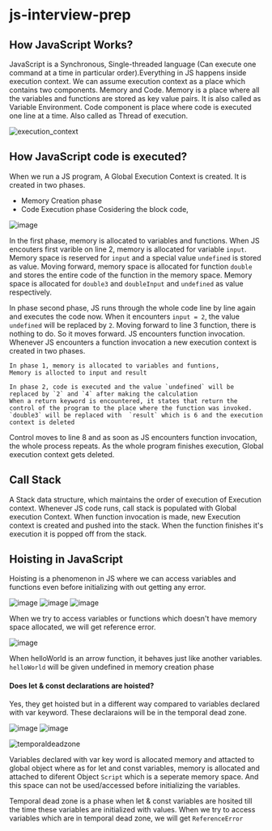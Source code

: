 # js-interview-prep

## How JavaScript Works?
JavaScript is a Synchronous, Single-threaded language (Can execute one command at a time in particular order).Everything in JS happens inside execution context. We can assume execution context as a place which contains two components. Memory and Code.
Memory is a place where all the variables and functions are stored as key value pairs. It is also called as Variable Environment.
Code component is place where code is executed one line at a time. Also called as Thread of execution.

![execution_context](https://user-images.githubusercontent.com/88746202/218819067-fd45594a-7231-4e7c-b4f4-6b9fd0377c15.png)

## How JavaScript code is executed?
When we run a JS program, A Global Execution Context is created. It is created in two phases.
  - Memory Creation phase
  - Code Execution phase 
Cosidering the block code,

![image](https://user-images.githubusercontent.com/88746202/218807089-513cc8b5-f0fc-4085-b7e3-0ba73a48e7e8.png)

In the first phase, memory is allocated to variables and functions. When JS encouters first varible on line 2, memory is allocated for variable `input`.
Memory space is reserved for `input` and a special value `undefined` is stored as value.
Moving forward, memory space is allocated for function `double` and stores the entire code of the function in the memory space.
Memory space is allocated for `double3` and `doubleInput` and `undefined` as value respectively. 

In phase second phase, JS runs through the whole code line by line again and executes the code now. When it encounters `input = 2`, the value `undefined` will be replaced by `2`. Moving forward to line 3 function, there is nothing to do. So it moves forward. JS encounters function invocation. 
Whenever JS encounters a function invocation a new execution context is created in two phases. 

    In phase 1, memory is allocated to variables and funtions, 
    Memory is allocted to input and result
    
    In phase 2, code is executed and the value `undefined` will be replaced by `2` and `4` after making the calculation
    When a return keyword is encountered, it states that return the control of the program to the place where the function was invoked. 
    `double3` will be replaced with  `result` which is 6 and the execution context is deleted
    
Control moves to line 8 and as soon as JS encounters function  invocation, the whole process repeats.
As the whole program finishes execution, Global execution context gets deleted.

## Call Stack 

A Stack data structure, which maintains the order of execution of Execution context. Whenever JS code runs, call stack is populated with Global execution Context. When function invocation is made, new Execution context is created and pushed into the stack. When the function finishes it's execution it is popped off from the stack.

## Hoisting in JavaScript
Hoisting is a phenomenon in JS where we can access variables and functions even before initializing with out getting any error.

![image](https://user-images.githubusercontent.com/88746202/218827532-e16f0707-9889-444b-8083-32efd6e0422e.png)
![image](https://user-images.githubusercontent.com/88746202/218827472-8091cf4e-7740-4927-a1d2-c60239766e35.png)
![image](https://user-images.githubusercontent.com/88746202/218827256-70b55e32-ff4d-4295-91f4-ce15bcb8db89.png)

When we try to access variables or functions which doesn't have memory space allocated, we will get reference error. 

![image](https://user-images.githubusercontent.com/88746202/218827084-82797da6-cd30-4b5e-bd62-4d6d986f64cd.png)

When helloWorld is an arrow function, it behaves just like another variables. `helloWorld` will be given undefined in memory creation phase

#### Does let & const declarations are hoisted? 
Yes, they get hoisted but in a different way compared to variables declared with var keyword. These declaraions will be in the temporal dead zone. 

![image](https://user-images.githubusercontent.com/88746202/218829642-ee9ae0e7-b4c0-456b-b78e-1d3843e3e249.png)
![image](https://user-images.githubusercontent.com/88746202/218829899-d174a119-db8e-4658-b091-0136c747fc27.png)

![temporaldeadzone](https://user-images.githubusercontent.com/88746202/218831028-ecbb1639-153a-4eb9-8ada-8352c8190291.png)

Variables declared with var key word is allocated memory and attacted to global object where as for let and const variables, memory is allocated and attached to diferent Object `Script` which is a seperate memory space. And this space can not be used/accessed before initializing the variables. 

Temporal dead zone is a phase when let & const variables are hosited till the time these variables are initialized with values. When we try to access variables which are in temporal dead zone, we will get `ReferenceError`
